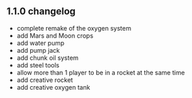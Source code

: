 ## 1.1.0 changelog

- complete remake of the oxygen system
- add Mars and Moon crops
- add water pump
- add pump jack
- add chunk oil system
- add steel tools
- allow more than 1 player to be in a rocket at the same time
- add creative rocket
- add creative oxygen tank